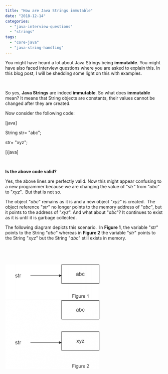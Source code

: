 ```yaml
---
title: "How are Java Strings immutable"
date: "2018-12-14"
categories: 
  - "java-interview-questions"
  - "strings"
tags: 
  - "core-java"
  - "java-string-handling"
---
```


You might have heard a lot about Java Strings being **immutable**. You might have also faced interview questions where you are asked to explain this. In this blog post, I will be shedding some light on this with examples.

 

So yes, **Java Strings** are indeed **immutable**. So what does **immutable** mean? It means that String objects are constants, their values cannot be changed after they are created.

Now consider the following code:

\[java\]

String str= "abc";

str= "xyz";

\[/java\]

 

**Is the above code valid?** 

Yes, the above lines are perfectly valid. Now this might appear confusing to a new programmer because we are changing the value of "_str"_ from "_abc_" to "_xyz_".  But that is not so.

The object "_abc_" remains as it is and a new object "_xyz_" is created.  The object reference "_str_" no longer points to the memory address of "_abc_", but it points to the address of "_xyz_". And what about "_abc_"? It continues to exist as it is until it is garbage collected.

The following diagram depicts this scenario.  In **Figure 1**, the variable "_str_" points to the String "_abc_" whereas in **Figure 2** the variable "_str_" points to the String "_xyz_" but the String "_abc_" still exists in memory.

 

 

![](images/str-1-300x111.png) ![](images/str2-1-300x220.png)
